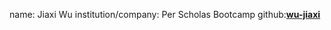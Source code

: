 name: Jiaxi Wu
institution/company: Per Scholas Bootcamp
github:[**wu-jiaxi**](https://github.com/wu-jiaxi)
